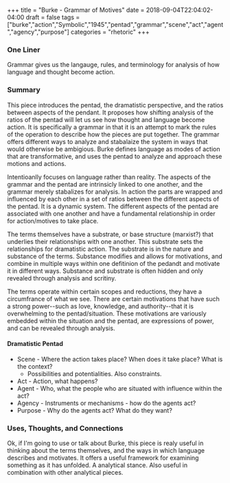 +++
title = "Burke - Grammar of Motives"
date = 2018-09-04T22:04:02-04:00
draft = false
tags = ["burke","action","Symbolic","1945","pentad","grammar","scene","act","agent","agency","purpose"]
categories = "rhetoric"
+++
### One Liner
Grammar gives us the langauge, rules, and terminology for analysis of how language and thought become action.

### Summary
This piece introduces the pentad, the dramatistic perspective, and the ratios between aspects of the pendant. It proposes how shifting analysis of the ratios of the pentad will let us see how thought and language become action. It is specifically a grammar in that it is an attempt to mark the rules of the operation to describe how the pieces are put together. The grammar offers different ways to analyze and stabalaize the system in ways that would otherwise be ambigious. Burke defines language as modes of action that are transformative, and uses the pentad to analyze and approach these motions and actions.

Intentioanlly focuses on language rather than reality. The aspects of the grammar and the pentad are intrinsicly linked to one another, and the grammar merely stabalizes for analysis. In action the parts are wrapped and influenced by each other in a set of ratios between the different aspects of the pentad. It is a dynamic system. The different aspects of the pentad are associated with one another and have a fundamental relationship in order for action/motives to take place.

The terms themselves have a substrate, or base structure (marxist?) that underlies their relationships with one another. This substrate sets the relationships for dramatistic action. The substrate is in the nature and substance of the terms. Substance modifies and allows for motivations, and combine in multiple ways within one defitinion of the pedandt and motivate it in different ways. Substance and substrate is often hidden and only revealed through analysis and scritiny.

The terms operate within certain scopes and reductions, they have a circumfrance of what we see. There are certain motivations that have such a strong power--such as love, knowledge, and authority--that it is overwhelming to the pentad/situation. These motivations are variously embedded within the situation and the pentad, are expressions of power, and can be revealed through analysis.

#### Dramatistic Pentad

- Scene - Where the action takes place? When does it take place? What is the context?
  - Possibilities and potentialities. Also constraints.
- Act - Action, what happens?
- Agent - Who, what the people who are situated with influence within the act?
- Agency - Instruments or mechanisms - how do the agents act?
- Purpose - Why do the agents act? What do they want?

### Uses, Thoughts, and Connections
Ok, if I'm going to use or talk about Burke, this piece is realy useful in thinking about the terms themselves, and the ways in which language describes and motivates. It offers a useful framework for examining something as it has unfolded. A analytical stance. Also useful in combination with other analytical pieces.
